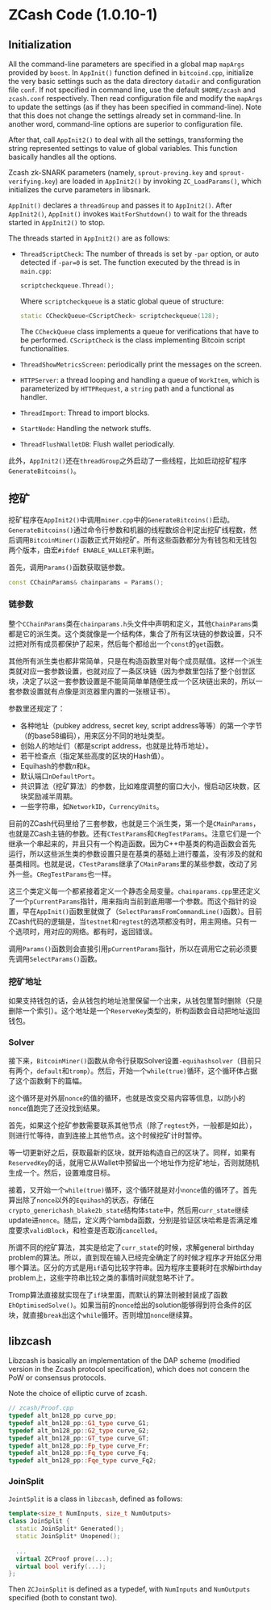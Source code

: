 # ZCash Code (1.0.10-1)

## Initialization 

All the command-line parameters are specified in a global map `mapArgs` provided by `boost`. In `AppInit()` function defined in `bitcoind.cpp`, initialize the very basic settings such as the data directory `datadir` and configuration file `conf`. If not specified in command line, use the default `$HOME/zcash` and `zcash.conf` respectively. Then read configuration file and modify the `mapArgs` to update the settings (as if they has been specified in command-line). Note that this does not change the settings already set in command-line. In another word, command-line options are superior to configuration file.

After that, call `AppInit2()` to deal with all the settings, transforming the string represented settings to value of global variables. This function basically handles all the options.

Zcash zk-SNARK parameters (namely, `sprout-proving.key` and `sprout-verifying.key`) are loaded in `AppInit2()` by invoking `ZC_LoadParams()`, which initializes the curve parameters in libsnark.

`AppInit()` declares a `threadGroup` and passes it to `AppInit2()`. After `AppInit2()`, `AppInit()` invokes `WaitForShutdown()` to wait for the threads started in `AppInit2()` to stop.

The threads started in `AppInit2()` are as follows:

* `ThreadScriptCheck`: The number of threads is set by `-par` option, or auto detected if `-par=0` is set. The function executed by the thread is in `main.cpp`:

  ```c++
  scriptcheckqueue.Thread();
  ```

  Where `scriptcheckqueue` is a static global queue of structure:

  ```c++
  static CCheckQueue<CScriptCheck> scriptcheckqueue(128);
  ```

  The `CCheckQueue` class implements a queue for verifications that have to be performed. `CScriptCheck` is the class implementing Bitcoin script functionalities.

* `ThreadShowMetricsScreen`: periodically print the messages on the screen.

* `HTTPServer`: a thread looping and handling a queue of `WorkItem`, which is parameterized by `HTTPRequest`, a `string` path and a functional as handler.

* `ThreadImport`: Thread to import blocks.

* `StartNode`: Handling the network stuffs.

* `ThreadFlushWalletDB`: Flush wallet periodically.

此外，`AppInit2()`还在`threadGroup`之外启动了一些线程，比如启动挖矿程序`GenerateBitcoins()`。

## 挖矿

挖矿程序在`AppInit2()`中调用`miner.cpp`中的`GenerateBitcoins()`启动。`GenerateBitcoins()`通过命令行参数和机器的线程数综合判定出挖矿线程数，然后调用`BitcoinMiner()`函数正式开始挖矿。所有这些函数都分为有钱包和无钱包两个版本，由宏`#ifdef ENABLE_WALLET`来判断。

首先，调用`Params()`函数获取链参数。

```c++
const CChainParams& chainparams = Params();
```

### 链参数

整个`CChainParams`类在`chainparams.h`头文件中声明和定义，其他`ChainParams`类都是它的派生类。这个类就像是一个结构体，集合了所有区块链的参数设置，只不过把对所有成员都保护了起来，然后每个都给出一个`const`的`get`函数。

其他所有派生类也都非常简单，只是在构造函数里对每个成员赋值。这样一个派生类就对应一套参数设置，也就对应了一条区块链（因为参数里包括了整个创世区块，决定了以这一套参数设置是不能简简单单随便生成一个区块链出来的，所以一套参数设置就有点像是浏览器里内置的一张根证书）。

参数里还规定了：

* 各种地址（pubkey address, secret key, script address等等）的第一个字节（的base58编码），用来区分不同的地址类型。
* 创始人的地址们（都是script address，也就是比特币地址）。
* 若干检查点（指定某些高度的区块的Hash值）。
* Equihash的参数$n$和$k$。
* 默认端口`nDefaultPort`。
* 共识算法（挖矿算法）的参数，比如难度调整的窗口大小，慢启动区块数，区块奖励减半周期。
* 一些字符串，如`NetworkID`，`CurrencyUnits`。

目前的ZCash代码里给了三套参数，也就是三个派生类，第一个是`CMainParams`，也就是ZCash主链的参数。还有`CTestParams`和`CRegTestParams`。注意它们是一个继承一个串起来的，并且只有一个构造函数。因为C++中基类的构造函数会首先运行，所以这些派生类的参数设置只是在基类的基础上进行覆盖，没有涉及的就和基类相同。也就是说，`CTestParams`继承了`CMainParams`里的某些参数，改动了另外一些。`CRegTestParams`也一样。

这三个类定义每一个都紧接着定义一个静态全局变量。`chainparams.cpp`里还定义了一个`pCurrentParams`指针，用来指向当前到底用哪一个参数。而这个指针的设置，早在`AppInit()`函数里就做了（`SelectParamsFromCommandLine()`函数）。目前ZCash代码的逻辑是，当`testnet`和`regtest`的选项都没有时，用主网络。只有一个选项时，用对应的网络。都有时，返回错误。

调用`Params()`函数则会直接引用`pCurrentParams`指针，所以在调用它之前必须要先调用`SelectParams()`函数。

### 挖矿地址

如果支持钱包的话，会从钱包的地址池里保留一个出来，从钱包里暂时删除（只是删除一个索引）。这个地址是一个`ReserveKey`类型的，析构函数会自动把地址返回钱包。

### Solver

接下来，`BitcoinMiner()`函数从命令行获取Solver设置`-equihashsolver`（目前只有两个，`default`和`tromp`）。然后，开始一个`while(true)`循环，这个循环体占据了这个函数剩下的篇幅。

这个循环是对外层`nonce`的值的循环，也就是改变交易内容等信息，以防小的`nonce`值跑完了还没找到结果。

首先，如果这个挖矿参数需要联系其他节点（除了`regtest`外，一般都是如此），则进行忙等待，直到连接上其他节点。这个时候挖矿计时暂停。

等一切更新好之后，获取最新的区块，就开始构造自己的区块了。同样，如果有`ReservedKey`的话，就用它从Wallet中预留出一个地址作为挖矿地址，否则就随机生成一个。然后，设置难度目标。

接着，又开始一个`while(true)`循环，这个循环就是对小`nonce`值的循环了。首先算出除了`nonce`以外的`Equihash`的状态，存储在`crypto_generichash_blake2b_state`结构体`state`中，然后用`curr_state`继续update进`nonce`。随后，定义两个lambda函数，分别是验证区块哈希是否满足难度要求`validBlock`，和检查是否取消`cancelled`。

所谓不同的挖矿算法，其实是给定了`curr_state`的时候，求解general birthday problem的算法。所以，直到现在输入已经完全确定了的时候才程序才开始区分用哪个算法。区分的方式是用`if`语句比较字符串。因为程序主要耗时在求解birthday problem上，这些字符串比较之类的事情时间就忽略不计了。

Tromp算法直接就实现在了`if`块里面，而默认的算法则被封装成了函数`EhOptimisedSolve()`。如果当前的`nonce`给出的solution能够得到符合条件的区块，就直接`break`出这个`while`循环。否则增加`nonce`继续算。

## libzcash

Libzcash is basically an implementation of the DAP scheme (modified version in the Zcash protocol specification), which does not concern the PoW or consensus protocols.

Note the choice of elliptic curve of zcash.

```c++
// zcash/Proof.cpp
typedef alt_bn128_pp curve_pp;
typedef alt_bn128_pp::G1_type curve_G1;
typedef alt_bn128_pp::G2_type curve_G2;
typedef alt_bn128_pp::GT_type curve_GT;
typedef alt_bn128_pp::Fp_type curve_Fr;
typedef alt_bn128_pp::Fq_type curve_Fq;
typedef alt_bn128_pp::Fqe_type curve_Fq2;
```

### JoinSplit

`JointSplit` is a class in `libzcash`, defined as follows:

```c++
template<size_t NumInputs, size_t NumOutputs>
class JoinSplit {
  static JoinSplit* Generated();
  static JoinSplit* Unopened();
  
  ...
  virtual ZCProof prove(...);
  virtual bool verify(...);
};
```

Then `ZCJoinSplit` is defined as a typedef, with `NumInputs` and `NumOutputs` specified (both to constant two).

